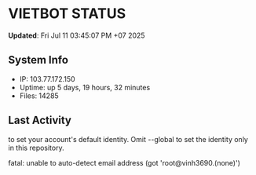 # VIETBOT STATUS
**Updated**: Fri Jul 11 03:45:07 PM +07 2025

## System Info
- IP: 103.77.172.150
- Uptime: up 5 days, 19 hours, 32 minutes
- Files: 14285

## Last Activity

to set your account's default identity.
Omit --global to set the identity only in this repository.

fatal: unable to auto-detect email address (got 'root@vinh3690.(none)')
